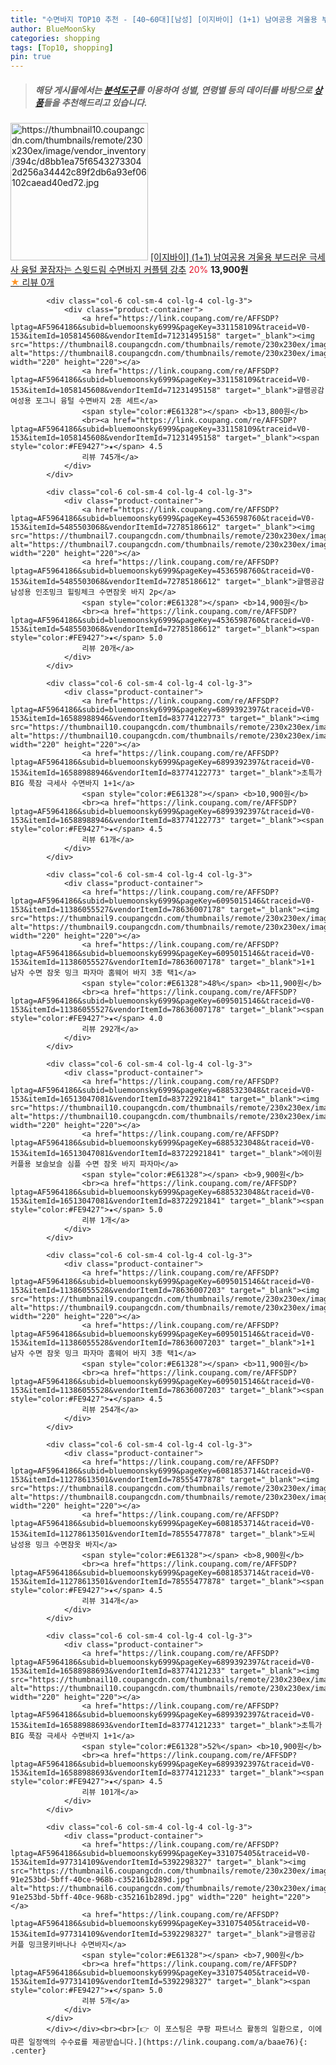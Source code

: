 ```yaml
---
title: "수면바지 TOP10 추천 - [40~60대][남성] [이지바이] (1+1) 남여공용 겨울용 부드러운 극세사 융털 꿀잠자는 스윗드림 수면바지 커플템 강추"
author: BlueMoonSky
categories: shopping
tags: [Top10, shopping]
pin: true
---
```


> ##### 해당 게시물에서는 [**분석도구**](https://itemscout.io/)를 이용하여 **성별**, **연령별** 등의 데이터를 바탕으로 [**상품**](https://link.coupang.com/a/baae76)들을 추천해드리고 있습니다.
<div class="container"><div class="row">
            <div class="col-6 col-sm-4 col-lg-4 col-lg-3">
                <div class="product-container">
                    <a href="https://link.coupang.com/re/AFFSDP?lptag=AF5964186&subid=bluemoonsky6999&pageKey=6911169671&traceid=V0-153&itemId=16656854461&vendorItemId=83823262949" target="_blank"><img src="https://thumbnail10.coupangcdn.com/thumbnails/remote/230x230ex/image/vendor_inventory/394c/d8bb1ea75f65432733042d256a34442c89f2db6a93ef06102caead40ed72.jpg" alt="https://thumbnail10.coupangcdn.com/thumbnails/remote/230x230ex/image/vendor_inventory/394c/d8bb1ea75f65432733042d256a34442c89f2db6a93ef06102caead40ed72.jpg" width="220" height="220"></a>
                    <a href="https://link.coupang.com/re/AFFSDP?lptag=AF5964186&subid=bluemoonsky6999&pageKey=6911169671&traceid=V0-153&itemId=16656854461&vendorItemId=83823262949" target="_blank">[이지바이] (1+1) 남여공용 겨울용 부드러운 극세사 융털 꿀잠자는 스윗드림 수면바지 커플템 강추</a>
                    <span style="color:#E61328">20%</span> <b>13,900원</b>
                    <br><a href="https://link.coupang.com/re/AFFSDP?lptag=AF5964186&subid=bluemoonsky6999&pageKey=6911169671&traceid=V0-153&itemId=16656854461&vendorItemId=83823262949" target="_blank"><span style="color:#FE9427">★</span> 
                    리뷰 0개</a>
                </div>
            </div>
            
            <div class="col-6 col-sm-4 col-lg-4 col-lg-3">
                <div class="product-container">
                    <a href="https://link.coupang.com/re/AFFSDP?lptag=AF5964186&subid=bluemoonsky6999&pageKey=331158109&traceid=V0-153&itemId=1058145608&vendorItemId=71231495158" target="_blank"><img src="https://thumbnail8.coupangcdn.com/thumbnails/remote/230x230ex/image/vendor_inventory/9bcc/3d29001a938b358b760b88a51bc368d4d12ee6f7770a84b89b3a9b187ea6.jpg" alt="https://thumbnail8.coupangcdn.com/thumbnails/remote/230x230ex/image/vendor_inventory/9bcc/3d29001a938b358b760b88a51bc368d4d12ee6f7770a84b89b3a9b187ea6.jpg" width="220" height="220"></a>
                    <a href="https://link.coupang.com/re/AFFSDP?lptag=AF5964186&subid=bluemoonsky6999&pageKey=331158109&traceid=V0-153&itemId=1058145608&vendorItemId=71231495158" target="_blank">글램공감 여성용 포그니 융털 수면바지 2종 세트</a>
                    <span style="color:#E61328"></span> <b>13,800원</b>
                    <br><a href="https://link.coupang.com/re/AFFSDP?lptag=AF5964186&subid=bluemoonsky6999&pageKey=331158109&traceid=V0-153&itemId=1058145608&vendorItemId=71231495158" target="_blank"><span style="color:#FE9427">★</span> 4.5
                    리뷰 745개</a>
                </div>
            </div>
            
            <div class="col-6 col-sm-4 col-lg-4 col-lg-3">
                <div class="product-container">
                    <a href="https://link.coupang.com/re/AFFSDP?lptag=AF5964186&subid=bluemoonsky6999&pageKey=4536598760&traceid=V0-153&itemId=5485503068&vendorItemId=72785186612" target="_blank"><img src="https://thumbnail7.coupangcdn.com/thumbnails/remote/230x230ex/image/vendor_inventory/b90a/6679483dcf2a550e18beb11039a6ea5d1d8744c4116a2aa7e76ca8b70b2d.jpg" alt="https://thumbnail7.coupangcdn.com/thumbnails/remote/230x230ex/image/vendor_inventory/b90a/6679483dcf2a550e18beb11039a6ea5d1d8744c4116a2aa7e76ca8b70b2d.jpg" width="220" height="220"></a>
                    <a href="https://link.coupang.com/re/AFFSDP?lptag=AF5964186&subid=bluemoonsky6999&pageKey=4536598760&traceid=V0-153&itemId=5485503068&vendorItemId=72785186612" target="_blank">글램공감 남성용 인조밍크 힐링체크 수면잠옷 바지 2p</a>
                    <span style="color:#E61328"></span> <b>14,900원</b>
                    <br><a href="https://link.coupang.com/re/AFFSDP?lptag=AF5964186&subid=bluemoonsky6999&pageKey=4536598760&traceid=V0-153&itemId=5485503068&vendorItemId=72785186612" target="_blank"><span style="color:#FE9427">★</span> 5.0
                    리뷰 20개</a>
                </div>
            </div>
            
            <div class="col-6 col-sm-4 col-lg-4 col-lg-3">
                <div class="product-container">
                    <a href="https://link.coupang.com/re/AFFSDP?lptag=AF5964186&subid=bluemoonsky6999&pageKey=6899392397&traceid=V0-153&itemId=16588988946&vendorItemId=83774122773" target="_blank"><img src="https://thumbnail10.coupangcdn.com/thumbnails/remote/230x230ex/image/vendor_inventory/4fd4/a0f19b5533ec27d61b324c7245ba3c108ac3a484a8c0ed520b0991acc418.jpg" alt="https://thumbnail10.coupangcdn.com/thumbnails/remote/230x230ex/image/vendor_inventory/4fd4/a0f19b5533ec27d61b324c7245ba3c108ac3a484a8c0ed520b0991acc418.jpg" width="220" height="220"></a>
                    <a href="https://link.coupang.com/re/AFFSDP?lptag=AF5964186&subid=bluemoonsky6999&pageKey=6899392397&traceid=V0-153&itemId=16588988946&vendorItemId=83774122773" target="_blank">초특가 BIG 푹잠 극세사 수면바지 1+1</a>
                    <span style="color:#E61328"></span> <b>10,900원</b>
                    <br><a href="https://link.coupang.com/re/AFFSDP?lptag=AF5964186&subid=bluemoonsky6999&pageKey=6899392397&traceid=V0-153&itemId=16588988946&vendorItemId=83774122773" target="_blank"><span style="color:#FE9427">★</span> 4.5
                    리뷰 61개</a>
                </div>
            </div>
            
            <div class="col-6 col-sm-4 col-lg-4 col-lg-3">
                <div class="product-container">
                    <a href="https://link.coupang.com/re/AFFSDP?lptag=AF5964186&subid=bluemoonsky6999&pageKey=6095015146&traceid=V0-153&itemId=11386055527&vendorItemId=78636007178" target="_blank"><img src="https://thumbnail9.coupangcdn.com/thumbnails/remote/230x230ex/image/vendor_inventory/0f0d/71aaba00fec8e4eaa25fcec5bdace7e5349938ea38d8ca2ac54b5ae7a197.jpg" alt="https://thumbnail9.coupangcdn.com/thumbnails/remote/230x230ex/image/vendor_inventory/0f0d/71aaba00fec8e4eaa25fcec5bdace7e5349938ea38d8ca2ac54b5ae7a197.jpg" width="220" height="220"></a>
                    <a href="https://link.coupang.com/re/AFFSDP?lptag=AF5964186&subid=bluemoonsky6999&pageKey=6095015146&traceid=V0-153&itemId=11386055527&vendorItemId=78636007178" target="_blank">1+1 남자 수면 잠옷 밍크 파자마 홈웨어 바지 3종 택1</a>
                    <span style="color:#E61328">48%</span> <b>11,900원</b>
                    <br><a href="https://link.coupang.com/re/AFFSDP?lptag=AF5964186&subid=bluemoonsky6999&pageKey=6095015146&traceid=V0-153&itemId=11386055527&vendorItemId=78636007178" target="_blank"><span style="color:#FE9427">★</span> 4.0
                    리뷰 292개</a>
                </div>
            </div>
            
            <div class="col-6 col-sm-4 col-lg-4 col-lg-3">
                <div class="product-container">
                    <a href="https://link.coupang.com/re/AFFSDP?lptag=AF5964186&subid=bluemoonsky6999&pageKey=6885323048&traceid=V0-153&itemId=16513047081&vendorItemId=83722921841" target="_blank"><img src="https://thumbnail10.coupangcdn.com/thumbnails/remote/230x230ex/image/vendor_inventory/56e6/5719d9edf49020ec6f3aa1301bf8349f2cdad3957b687b4350f429cd04a1.jpg" alt="https://thumbnail10.coupangcdn.com/thumbnails/remote/230x230ex/image/vendor_inventory/56e6/5719d9edf49020ec6f3aa1301bf8349f2cdad3957b687b4350f429cd04a1.jpg" width="220" height="220"></a>
                    <a href="https://link.coupang.com/re/AFFSDP?lptag=AF5964186&subid=bluemoonsky6999&pageKey=6885323048&traceid=V0-153&itemId=16513047081&vendorItemId=83722921841" target="_blank">에이원 커플용 보슬보슬 심플 수면 잠옷 바지 파자마</a>
                    <span style="color:#E61328"></span> <b>9,900원</b>
                    <br><a href="https://link.coupang.com/re/AFFSDP?lptag=AF5964186&subid=bluemoonsky6999&pageKey=6885323048&traceid=V0-153&itemId=16513047081&vendorItemId=83722921841" target="_blank"><span style="color:#FE9427">★</span> 5.0
                    리뷰 1개</a>
                </div>
            </div>
            
            <div class="col-6 col-sm-4 col-lg-4 col-lg-3">
                <div class="product-container">
                    <a href="https://link.coupang.com/re/AFFSDP?lptag=AF5964186&subid=bluemoonsky6999&pageKey=6095015146&traceid=V0-153&itemId=11386055528&vendorItemId=78636007203" target="_blank"><img src="https://thumbnail9.coupangcdn.com/thumbnails/remote/230x230ex/image/vendor_inventory/0f0d/71aaba00fec8e4eaa25fcec5bdace7e5349938ea38d8ca2ac54b5ae7a197.jpg" alt="https://thumbnail9.coupangcdn.com/thumbnails/remote/230x230ex/image/vendor_inventory/0f0d/71aaba00fec8e4eaa25fcec5bdace7e5349938ea38d8ca2ac54b5ae7a197.jpg" width="220" height="220"></a>
                    <a href="https://link.coupang.com/re/AFFSDP?lptag=AF5964186&subid=bluemoonsky6999&pageKey=6095015146&traceid=V0-153&itemId=11386055528&vendorItemId=78636007203" target="_blank">1+1 남자 수면 잠옷 밍크 파자마 홈웨어 바지 3종 택1</a>
                    <span style="color:#E61328"></span> <b>11,900원</b>
                    <br><a href="https://link.coupang.com/re/AFFSDP?lptag=AF5964186&subid=bluemoonsky6999&pageKey=6095015146&traceid=V0-153&itemId=11386055528&vendorItemId=78636007203" target="_blank"><span style="color:#FE9427">★</span> 4.5
                    리뷰 254개</a>
                </div>
            </div>
            
            <div class="col-6 col-sm-4 col-lg-4 col-lg-3">
                <div class="product-container">
                    <a href="https://link.coupang.com/re/AFFSDP?lptag=AF5964186&subid=bluemoonsky6999&pageKey=6081853714&traceid=V0-153&itemId=11278613501&vendorItemId=78555477878" target="_blank"><img src="https://thumbnail8.coupangcdn.com/thumbnails/remote/230x230ex/image/rs_quotation_api/prva4jfz/f3bb5caddc3f4821ab1c8a9833c4dad0.jpg" alt="https://thumbnail8.coupangcdn.com/thumbnails/remote/230x230ex/image/rs_quotation_api/prva4jfz/f3bb5caddc3f4821ab1c8a9833c4dad0.jpg" width="220" height="220"></a>
                    <a href="https://link.coupang.com/re/AFFSDP?lptag=AF5964186&subid=bluemoonsky6999&pageKey=6081853714&traceid=V0-153&itemId=11278613501&vendorItemId=78555477878" target="_blank">도씨 남성용 밍크 수면잠옷 바지</a>
                    <span style="color:#E61328"></span> <b>8,900원</b>
                    <br><a href="https://link.coupang.com/re/AFFSDP?lptag=AF5964186&subid=bluemoonsky6999&pageKey=6081853714&traceid=V0-153&itemId=11278613501&vendorItemId=78555477878" target="_blank"><span style="color:#FE9427">★</span> 4.5
                    리뷰 314개</a>
                </div>
            </div>
            
            <div class="col-6 col-sm-4 col-lg-4 col-lg-3">
                <div class="product-container">
                    <a href="https://link.coupang.com/re/AFFSDP?lptag=AF5964186&subid=bluemoonsky6999&pageKey=6899392397&traceid=V0-153&itemId=16588988693&vendorItemId=83774121233" target="_blank"><img src="https://thumbnail10.coupangcdn.com/thumbnails/remote/230x230ex/image/vendor_inventory/4fd4/a0f19b5533ec27d61b324c7245ba3c108ac3a484a8c0ed520b0991acc418.jpg" alt="https://thumbnail10.coupangcdn.com/thumbnails/remote/230x230ex/image/vendor_inventory/4fd4/a0f19b5533ec27d61b324c7245ba3c108ac3a484a8c0ed520b0991acc418.jpg" width="220" height="220"></a>
                    <a href="https://link.coupang.com/re/AFFSDP?lptag=AF5964186&subid=bluemoonsky6999&pageKey=6899392397&traceid=V0-153&itemId=16588988693&vendorItemId=83774121233" target="_blank">초특가 BIG 푹잠 극세사 수면바지 1+1</a>
                    <span style="color:#E61328">52%</span> <b>10,900원</b>
                    <br><a href="https://link.coupang.com/re/AFFSDP?lptag=AF5964186&subid=bluemoonsky6999&pageKey=6899392397&traceid=V0-153&itemId=16588988693&vendorItemId=83774121233" target="_blank"><span style="color:#FE9427">★</span> 4.5
                    리뷰 101개</a>
                </div>
            </div>
            
            <div class="col-6 col-sm-4 col-lg-4 col-lg-3">
                <div class="product-container">
                    <a href="https://link.coupang.com/re/AFFSDP?lptag=AF5964186&subid=bluemoonsky6999&pageKey=331075405&traceid=V0-153&itemId=977314109&vendorItemId=5392298327" target="_blank"><img src="https://thumbnail6.coupangcdn.com/thumbnails/remote/230x230ex/image/retail/images/6606166840334841-91e253bd-5bff-40ce-968b-c352161b289d.jpg" alt="https://thumbnail6.coupangcdn.com/thumbnails/remote/230x230ex/image/retail/images/6606166840334841-91e253bd-5bff-40ce-968b-c352161b289d.jpg" width="220" height="220"></a>
                    <a href="https://link.coupang.com/re/AFFSDP?lptag=AF5964186&subid=bluemoonsky6999&pageKey=331075405&traceid=V0-153&itemId=977314109&vendorItemId=5392298327" target="_blank">글램공감 커플 밍크몽키바나나 수면바지</a>
                    <span style="color:#E61328"></span> <b>7,900원</b>
                    <br><a href="https://link.coupang.com/re/AFFSDP?lptag=AF5964186&subid=bluemoonsky6999&pageKey=331075405&traceid=V0-153&itemId=977314109&vendorItemId=5392298327" target="_blank"><span style="color:#FE9427">★</span> 5.0
                    리뷰 5개</a>
                </div>
            </div>
            </div></div><br><br>[👉 이 포스팅은 쿠팡 파트너스 활동의 일환으로, 이에 따른 일정액의 수수료를 제공받습니다.](https://link.coupang.com/a/baae76){: .center}